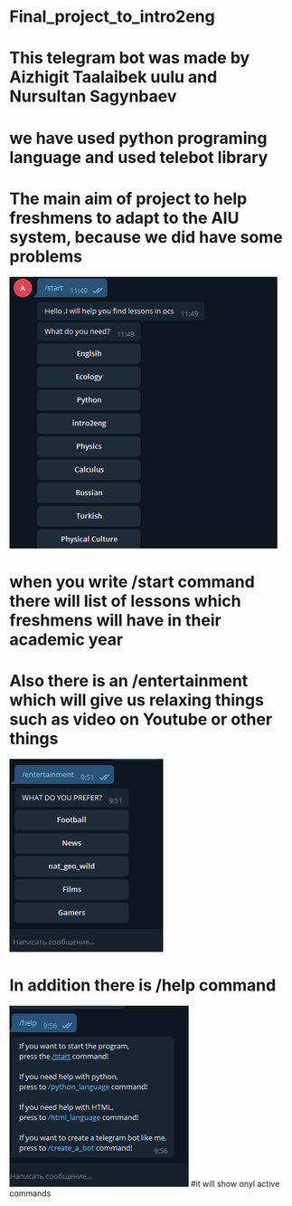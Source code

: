# Final_project_to_intro2eng
# This telegram bot was made by Aizhigit Taalaibek uulu and Nursultan Sagynbaev
# we have used python programing language and used telebot library
# The main aim of project to help freshmens to adapt to the AIU system, because we did have some problems
![](https://raw.githubusercontent.com/aizhigit02/Final_project_to_intro2eng/main/3.PNG)
# when you write /start command there will list of lessons which freshmens will have in their academic year
# Also there is an /entertainment which will give us relaxing things such as video on Youtube or other things
![](https://raw.githubusercontent.com/aizhigit02/Final_project_to_intro2eng/main/4.PNG)
# In addition there is /help command
![](https://raw.githubusercontent.com/aizhigit02/Final_project_to_intro2eng/main/5.PNG)
#it will show onyl active commands
